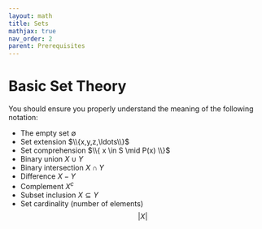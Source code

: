 ```yaml
---
layout: math
title: Sets
mathjax: true
nav_order: 2
parent: Prerequisites
---
```


# Basic Set Theory

You should ensure you properly understand the meaning of the following notation:
* The empty set $\emptyset$
* Set extension $\\{x,y,z,\ldots\\}$
* Set comprehension $\\{ x \in S \mid P(x) \\}$
* Binary union $X \cup Y$
* Binary intersection $X \cap Y$
* Difference $X - Y$
* Complement $X^c$
* Subset inclusion $X \subseteq Y$
* Set cardinality (number of elements) $$\lvert X \rvert$$